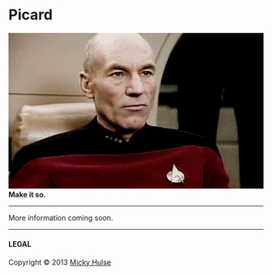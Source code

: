 # Picard

[![ScreenShot](picard.gif)](http://www.youtube.com/watch?v=-ZxHAZChcYU)
**Make it so.**

---

More information coming soon.

---

#### LEGAL

Copyright &copy; 2013 [Micky Hulse](http://mhulse.com)
